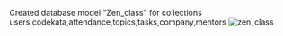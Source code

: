 Created database model "Zen_class" for collections users,codekata,attendance,topics,tasks,company,mentors
![zen_class](https://github.com/Asha-vysyaraju/Mongo_zen_class/assets/18022094/68752392-95ed-4b9c-ba6a-04f576f2a232)
